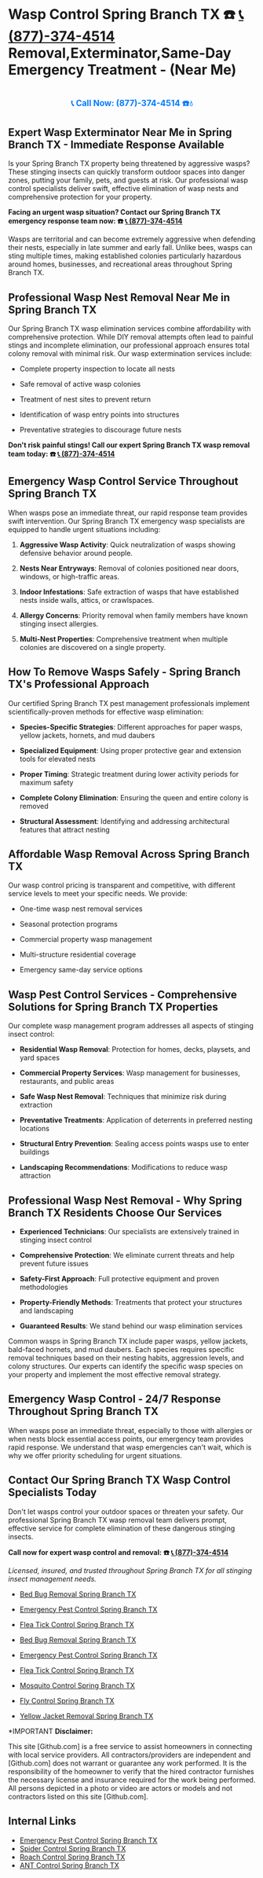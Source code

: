 # Wasp Control Spring Branch TX ☎️ [📞 (877)-374-4514](https://pest-control-4514.netlify.app) Removal,Exterminator,Same-Day Emergency Treatment - (Near Me) 
# 

<p align="center" style="font-size: 1.2em; font-weight: bold; margin: 20px 0;">
  <a href="https://pest-control-4514.netlify.app" target="_blank" style="color: #007BFF; text-decoration: none;">📞 Call Now: (877)-374-4514 ☎️💧</a>
</p>

## Expert Wasp Exterminator Near Me in Spring Branch TX - Immediate Response Available

Is your Spring Branch TX property being threatened by aggressive wasps? These stinging insects can quickly transform outdoor spaces into danger zones, putting your family, pets, and guests at risk. Our professional wasp control specialists deliver swift, effective elimination of wasp nests and comprehensive protection for your property.

**Facing an urgent wasp situation? Contact our Spring Branch TX emergency response team now: ☎️ [📞 (877)-374-4514](https://pest-control-4514.netlify.app)**

Wasps are territorial and can become extremely aggressive when defending their nests, especially in late summer and early fall. Unlike bees, wasps can sting multiple times, making established colonies particularly hazardous around homes, businesses, and recreational areas throughout Spring Branch TX.

## Professional Wasp Nest Removal Near Me in Spring Branch TX

Our Spring Branch TX wasp elimination services combine affordability with comprehensive protection. While DIY removal attempts often lead to painful stings and incomplete elimination, our professional approach ensures total colony removal with minimal risk. Our wasp extermination services include:

- Complete property inspection to locate all nests

- Safe removal of active wasp colonies

- Treatment of nest sites to prevent return

- Identification of wasp entry points into structures

- Preventative strategies to discourage future nests

**Don't risk painful stings! Call our expert Spring Branch TX wasp removal team today: ☎️ [📞 (877)-374-4514](https://pest-control-4514.netlify.app)**

## Emergency Wasp Control Service Throughout Spring Branch TX

When wasps pose an immediate threat, our rapid response team provides swift intervention. Our Spring Branch TX emergency wasp specialists are equipped to handle urgent situations including:

1. **Aggressive Wasp Activity**: Quick neutralization of wasps showing defensive behavior around people.

2. **Nests Near Entryways**: Removal of colonies positioned near doors, windows, or high-traffic areas.

3. **Indoor Infestations**: Safe extraction of wasps that have established nests inside walls, attics, or crawlspaces.

4. **Allergy Concerns**: Priority removal when family members have known stinging insect allergies.

5. **Multi-Nest Properties**: Comprehensive treatment when multiple colonies are discovered on a single property.

## How To Remove Wasps Safely - Spring Branch TX's Professional Approach

Our certified Spring Branch TX pest management professionals implement scientifically-proven methods for effective wasp elimination:

- **Species-Specific Strategies**: Different approaches for paper wasps, yellow jackets, hornets, and mud daubers

- **Specialized Equipment**: Using proper protective gear and extension tools for elevated nests

- **Proper Timing**: Strategic treatment during lower activity periods for maximum safety

- **Complete Colony Elimination**: Ensuring the queen and entire colony is removed

- **Structural Assessment**: Identifying and addressing architectural features that attract nesting

## Affordable Wasp Removal Across Spring Branch TX

Our wasp control pricing is transparent and competitive, with different service levels to meet your specific needs. We provide:

- One-time wasp nest removal services

- Seasonal protection programs

- Commercial property wasp management

- Multi-structure residential coverage

- Emergency same-day service options

## Wasp Pest Control Services - Comprehensive Solutions for Spring Branch TX Properties

Our complete wasp management program addresses all aspects of stinging insect control:

- **Residential Wasp Removal**: Protection for homes, decks, playsets, and yard spaces

- **Commercial Property Services**: Wasp management for businesses, restaurants, and public areas

- **Safe Wasp Nest Removal**: Techniques that minimize risk during extraction

- **Preventative Treatments**: Application of deterrents in preferred nesting locations

- **Structural Entry Prevention**: Sealing access points wasps use to enter buildings

- **Landscaping Recommendations**: Modifications to reduce wasp attraction

## Professional Wasp Nest Removal - Why Spring Branch TX Residents Choose Our Services

- **Experienced Technicians**: Our specialists are extensively trained in stinging insect control

- **Comprehensive Protection**: We eliminate current threats and help prevent future issues

- **Safety-First Approach**: Full protective equipment and proven methodologies

- **Property-Friendly Methods**: Treatments that protect your structures and landscaping

- **Guaranteed Results**: We stand behind our wasp elimination services

Common wasps in Spring Branch TX include paper wasps, yellow jackets, bald-faced hornets, and mud daubers. Each species requires specific removal techniques based on their nesting habits, aggression levels, and colony structures. Our experts can identify the specific wasp species on your property and implement the most effective removal strategy.

## Emergency Wasp Control - 24/7 Response Throughout Spring Branch TX

When wasps pose an immediate threat, especially to those with allergies or when nests block essential access points, our emergency team provides rapid response. We understand that wasp emergencies can't wait, which is why we offer priority scheduling for urgent situations.

## Contact Our Spring Branch TX Wasp Control Specialists Today

Don't let wasps control your outdoor spaces or threaten your safety. Our professional Spring Branch TX wasp removal team delivers prompt, effective service for complete elimination of these dangerous stinging insects.

**Call now for expert wasp control and removal: ☎️ [📞 (877)-374-4514](https://pest-control-4514.netlify.app)**

*Licensed, insured, and trusted throughout Spring Branch TX for all stinging insect management needs.*


- [Bed Bug Removal Spring Branch TX](https://github.com/allyoucaneatsushiin/pest-control/blob/main/Bed-Bug-Removal-Spring-Branch-TX-877-374-4514-Exterminator-Same-Day-Emergency-Treatment-Near-Me.md)
- [Emergency Pest Control Spring Branch TX](https://github.com/allyoucaneatsushiin/pest-control/blob/main/Emergency-Pest-Control-Spring-Branch-TX-877-374-4514-24-7-Fast-Response-Near-Me.md)
- [Flea Tick Control Spring Branch TX](https://github.com/allyoucaneatsushiin/pest-control/blob/main/Flea-Tick-Control-Spring-Branch-TX-877-374-4514-Removal-Exterminator-Same-Day-Emergency-Treatment-Near-Me.md)


- [Bed Bug Removal Spring Branch TX](https://github.com/allyoucaneatsushiin/pest-control/blob/main/Bed-Bug-Removal-Spring-Branch-TX-877-374-4514-Exterminator-Same-Day-Emergency-Treatment-Near-Me.md)
- [Emergency Pest Control Spring Branch TX](https://github.com/allyoucaneatsushiin/pest-control/blob/main/Emergency-Pest-Control-Spring-Branch-TX-877-374-4514-24-7-Fast-Response-Near-Me.md)
- [Flea Tick Control Spring Branch TX](https://github.com/allyoucaneatsushiin/pest-control/blob/main/Flea-Tick-Control-Spring-Branch-TX-877-374-4514-Removal-Exterminator-Same-Day-Emergency-Treatment-Near-Me.md)


- [Mosquito Control Spring Branch TX](https://github.com/allyoucaneatsushiin/pest-control/blob/main/Mosquito-Control-Spring-Branch-TX-877-374-4514-Exterminator-Same-Day-Emergency-Treatment-Near-Me.md)
- [Fly Control Spring Branch TX](https://github.com/allyoucaneatsushiin/pest-control/blob/main/Fly-Control-Spring-Branch-TX-877-374-4514-Prevention-Same-Day-Emergency-Treatment-Near-Me.md)
- [Yellow Jacket Removal Spring Branch TX](https://github.com/allyoucaneatsushiin/pest-control/blob/main/Yellow-Jacket-Removal-Spring-Branch-TX-877-374-4514-Exterminator-Same-Day-Emergency-Treatment-Near-Me.md)


*IMPORTANT **Disclaimer:**  

This site [Github.com] is a free service to assist homeowners in connecting with local service providers. All contractors/providers are independent and [Github.com] does not warrant or guarantee any work performed. It is the responsibility of the homeowner to verify that the hired contractor furnishes the necessary license and insurance required for the work being performed. All persons depicted in a photo or video are actors or models and not contractors listed on this site [Github.com].


## Internal Links
- [Emergency Pest Control Spring Branch TX](https://github.com/allyoucaneatsushiin/pest-control/blob/main/Emergency-Pest-Control-Spring-Branch-TX-877-374-4514-24-7-Fast-Response-Near-Me.md)
- [Spider Control Spring Branch TX](https://github.com/allyoucaneatsushiin/pest-control/blob/main/Spider-Control-Spring-Branch-TX-877-374-4514-Removal-Exterminator-Same-Day-Emergency-Treatment-Near-Me.md)
- [Roach Control Spring Branch TX](https://github.com/allyoucaneatsushiin/pest-control/blob/main/Roach-Control-Spring-Branch-TX-877-374-4514-Removal-Exterminator-Same-Day-Emergency-Treatment-Near-Me.md)
- [ANT Control Spring Branch TX](https://github.com/allyoucaneatsushiin/pest-control/blob/main/ANT-Control-Spring-Branch-TX-877-374-4514-Prevention-Extermination-Same-Day-Emergency-Treatment-Near-Me.md)

